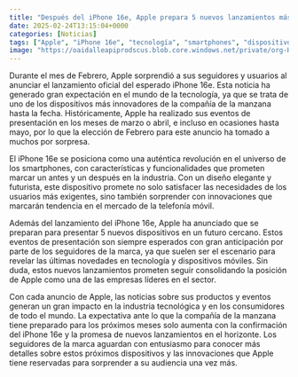 ```yaml
---
title: "Después del iPhone 16e, Apple prepara 5 nuevos lanzamientos más"
date: 2025-02-24T13:15:04+0000
categories: [Noticias]
tags: ["Apple", "iPhone 16e", "tecnología", "smartphones", "dispositivos móviles", "innovaciones", "eventos de presentación."]
image: "https://oaidalleapiprodscus.blob.core.windows.net/private/org-HKmKxpuNw3Y88lm4EBrIPq0n/user-ZwiCXOggLL8ZNNKE2g7rXFmV/img-WaB11883Fg8RPB7ET3d6G8dp.png?st=2025-02-24T12%3A15%3A03Z&se=2025-02-24T14%3A15%3A03Z&sp=r&sv=2024-08-04&sr=b&rscd=inline&rsct=image/png&skoid=d505667d-d6c1-4a0a-bac7-5c84a87759f8&sktid=a48cca56-e6da-484e-a814-9c849652bcb3&skt=2025-02-24T02%3A37%3A19Z&ske=2025-02-25T02%3A37%3A19Z&sks=b&skv=2024-08-04&sig=qPWL5hVXj6rNnmsXPtlESWrkp7wWeHn0iGcCGvyQElQ%3D"
---
```


Durante el mes de Febrero, Apple sorprendió a sus seguidores y usuarios al anunciar el lanzamiento oficial del esperado iPhone 16e. Esta noticia ha generado gran expectación en el mundo de la tecnología, ya que se trata de uno de los dispositivos más innovadores de la compañía de la manzana hasta la fecha. Históricamente, Apple ha realizado sus eventos de presentación en los meses de marzo o abril, e incluso en ocasiones hasta mayo, por lo que la elección de Febrero para este anuncio ha tomado a muchos por sorpresa.

El iPhone 16e se posiciona como una auténtica revolución en el universo de los smartphones, con características y funcionalidades que prometen marcar un antes y un después en la industria. Con un diseño elegante y futurista, este dispositivo promete no solo satisfacer las necesidades de los usuarios más exigentes, sino también sorprender con innovaciones que marcarán tendencia en el mercado de la telefonía móvil.

Además del lanzamiento del iPhone 16e, Apple ha anunciado que se preparan para presentar 5 nuevos dispositivos en un futuro cercano. Estos eventos de presentación son siempre esperados con gran anticipación por parte de los seguidores de la marca, ya que suelen ser el escenario para revelar las últimas novedades en tecnología y dispositivos móviles. Sin duda, estos nuevos lanzamientos prometen seguir consolidando la posición de Apple como una de las empresas líderes en el sector.

Con cada anuncio de Apple, las noticias sobre sus productos y eventos generan un gran impacto en la industria tecnológica y en los consumidores de todo el mundo. La expectativa ante lo que la compañía de la manzana tiene preparado para los próximos meses solo aumenta con la confirmación del iPhone 16e y la promesa de nuevos lanzamientos en el horizonte. Los seguidores de la marca aguardan con entusiasmo para conocer más detalles sobre estos próximos dispositivos y las innovaciones que Apple tiene reservadas para sorprender a su audiencia una vez más.
    